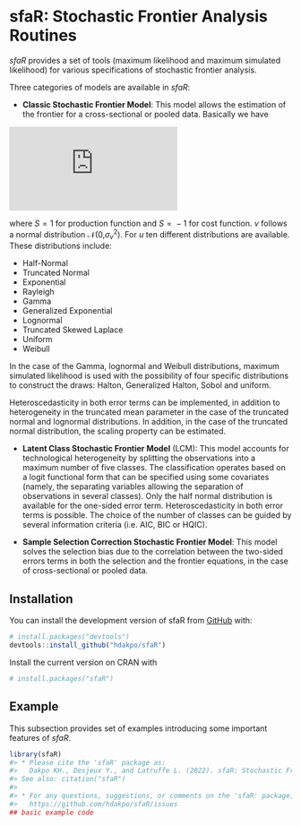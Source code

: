 
<!-- README.md is generated from README.Rmd. Please edit that file -->

# sfaR: Stochastic Frontier Analysis Routines

<!-- badges: start -->
<!-- badges: end -->

*sfaR* provides a set of tools (maximum likelihood and maximum simulated
likelihood) for various specifications of stochastic frontier analysis.

Three categories of models are available in *sfaR*:

-   **Classic Stochastic Frontier Model**: This model allows the
    estimation of the frontier for a cross-sectional or pooled data.
    Basically we have

![eq
1](https://latex.codecogs.com/gif.latex?y_i%20%3D%20%5Cmathbf%7Bx_i%27%7D%5Cboldsymbol%7B%5Cbeta%7D%20+%20v_i%20-%20Su_i)

<!-- $$y_i = \mathbf{x_i'}\boldsymbol{\beta} + v_i - Su_i$$ -->

where *S* = 1 for production function and *S* =  − 1 for cost function.
*v* follows a normal distribution 𝒩(0,*σ*<sub>*v*</sub><sup>2</sup>).
For *u* ten different distributions are available. These distributions
include:

-   Half-Normal
-   Truncated Normal
-   Exponential
-   Rayleigh
-   Gamma
-   Generalized Exponential
-   Lognormal
-   Truncated Skewed Laplace
-   Uniform
-   Weibull

In the case of the Gamma, lognormal and Weibull distributions, maximum
simulated likelihood is used with the possibility of four specific
distributions to construct the draws: Halton, Generalized Halton, Sobol
and uniform.

Heteroscedasticity in both error terms can be implemented, in addition
to heterogeneity in the truncated mean parameter in the case of the
truncated normal and lognormal distributions. In addition, in the case
of the truncated normal distribution, the scaling property can be
estimated.

-   **Latent Class Stochastic Frontier Model** (LCM): This model
    accounts for technological heterogeneity by splitting the
    observations into a maximum number of five classes. The
    classification operates based on a logit functional form that can be
    specified using some covariates (namely, the separating variables
    allowing the separation of observations in several classes). Only
    the half normal distribution is available for the one-sided error
    term. Heteroscedasticity in both error terms is possible. The choice
    of the number of classes can be guided by several information
    criteria (i.e. AIC, BIC or HQIC).

-   **Sample Selection Correction Stochastic Frontier Model**: This
    model solves the selection bias due to the correlation between the
    two-sided errors terms in both the selection and the frontier
    equations, in the case of cross-sectional or pooled data.

## Installation

You can install the development version of sfaR from
[GitHub](https://github.com/) with:

``` r
# install.packages("devtools")
devtools::install_github("hdakpo/sfaR")
```

Install the current version on CRAN with

``` r
# install.packages("sfaR")
```

## Example

This subsection provides set of examples introducing some important
features of *sfaR*.

``` r
library(sfaR)
#> * Please cite the 'sfaR' package as:
#>   Dakpo KH., Desjeux Y., and Latruffe L. (2022). sfaR: Stochastic Frontier Analysis Routines. R package version 1.0.0.
#> See also: citation("sfaR")
#> 
#> * For any questions, suggestions, or comments on the 'sfaR' package, please make use of Tracker facilities at:
#>   https://github.com/hdakpo/sfaR/issues
## basic example code
```
